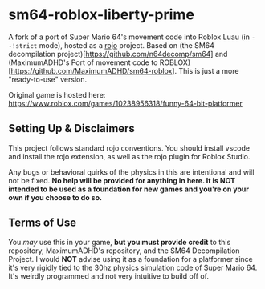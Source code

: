 # sm64-roblox-liberty-prime

A fork of a port of Super Mario 64's movement code into Roblox Luau (in `--!strict` mode), hosted as a [rojo](https://rojo.space) project. Based on (the SM64 decompilation project)[https://github.com/n64decomp/sm64] and (MaximumADHD's Port of movement code to ROBLOX)[https://github.com/MaximumADHD/sm64-roblox]. This is just a more "ready-to-use" version.

Original game is hosted here:<br/>
https://www.roblox.com/games/10238956318/funny-64-bit-platformer

## Setting Up & Disclaimers
This project follows standard rojo conventions. You should install vscode and install the rojo extension, as well as the rojo plugin for Roblox Studio.

Any bugs or behavioral quirks of the physics in this are intentional and will not be fixed. **No help will be provided for anything in here. It is NOT intended to be used as a foundation for new games and you're on your own if you choose to do so.**

## Terms of Use

You *may* use this in your game, **but you must provide credit** to this repository, MaximumADHD's repository, and the SM64 Decompilation Project. I would **NOT** advise using it as a foundation for a platformer since it's very rigidly tied to the 30hz physics simulation code of Super Mario 64. It's weirdly programmed and not very intuitive to build off of.
